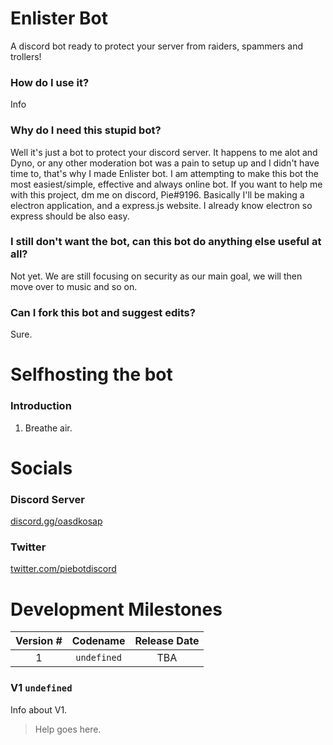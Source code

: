 # Enlister Bot
A discord bot ready to protect your server from raiders, spammers and trollers!
### How do I use it?
Info
### Why do I need this stupid bot?
Well it's just a bot to protect your discord server. It happens to me alot and Dyno, or any other moderation bot was a pain to setup up and I didn't have time to, that's why I made Enlister bot. I am attempting to make this bot the most easiest/simple, effective and always online bot. If you want to help me with this project, dm me on discord, Pie#9196. Basically I'll be making a electron application, and a express.js website. I already know electron so express should be also easy.
### I still don't want the bot, can this bot do anything else useful at all?
Not yet. We are still focusing on security as our main goal, we will then move over to music and so on.
### Can I fork this bot and suggest edits?
Sure.
# Selfhosting the bot
### Introduction
1. Breathe air.
# Socials
### Discord Server
[discord.gg/oasdkosap](https://discord.gg/oasdkosap "Discord")
### Twitter
[twitter.com/piebotdiscord](https://twitter.com/piebotdiscord "Twitter Support")
# Development Milestones
Version # | Codename | Release Date
:---: | :---: | :---:
1 | `undefined` | TBA
### V1 `undefined`
Info about V1.
> Help goes here.
